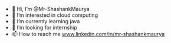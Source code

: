- 👋 Hi, I’m @Mr-ShashankMaurya
- 👀 I’m interested in cloud computing
- 🌱 I’m currently learning java
- 💞️ I’m looking for internship
- 📫 How to reach me www.linkedin.com/in/mr-shashankmaurya

<!---
Mr-ShashankMaurya/Mr-ShashankMaurya is a ✨ special ✨ repository because its `README.md` (this file) appears on your GitHub profile.
You can click the Preview link to take a look at your changes.
--->

